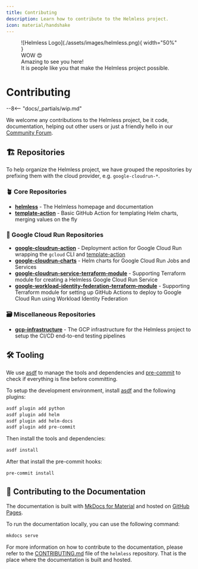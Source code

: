 ```yaml
---
title: Contributing
description: Learn how to contribute to the Helmless project.
icon: material/handshake
---
```


<figure markdown="span">
  ![Helmless Logo](./assets/images/helmless.png){ width="50%" }
  <figcaption>WOW 😍<br/>
  Amazing to see you here!<br/>
  It is people like you that make the Helmless project possible.</figcaption>
</figure>


# Contributing

--8<-- "docs/_partials/wip.md"

We welcome any contributions to the Helmless project, be it code, documentation, helping out other users or just a friendly hello in our [Community Forum][Community].

## 🏗️ Repositories

To help organize the Helmless project, we have grouped the repositories by prefixing them with the cloud provider, e.g. `google-cloudrun-*`.

### 🪴 Core Repositories

- **[helmless](https://github.com/helmless/helmless)** - The Helmless homepage and documentation
- **[template-action](https://github.com/helmless/template-action)** - Basic GitHub Action for templating Helm charts, merging values on the fly

### 🚀 Google Cloud Run Repositories

- **[google-cloudrun-action](https://github.com/helmless/google-cloudrun-action)** - Deployment action for Google Cloud Run wrapping the `gcloud` CLI and [template-action](https://github.com/helmless/template-action)
- **[google-cloudrun-charts](https://github.com/helmless/google-cloudrun-charts)** - Helm charts for Google Cloud Run Jobs and Services
- **[google-cloudrun-service-terraform-module](https://github.com/helmless/google-cloudrun-service-terraform-module)** - Supporting Terraform module for creating a Helmless Google Cloud Run Service
- **[google-workload-identity-federation-terraform-module](https://github.com/helmless/google-workload-identity-federation-terraform-module)** - Supporting Terraform module for setting up GitHub Actions to deploy to Google Cloud Run using Workload Identity Federation

### 🗃️ Miscellaneous Repositories

- **[gcp-infrastructure](https://github.com/helmless/gcp-infrastructure)** - The GCP infrastructure for the Helmless project to setup the CI/CD end-to-end testing pipelines

## 🛠️ Tooling

We use [asdf](https://asdf-vm.com/) to manage the tools and dependencies and [pre-commit](https://pre-commit.com/) to check if everything is fine before committing.

To setup the development environment, install [asdf](https://asdf-vm.com/) and the following plugins:

```sh
asdf plugin add python
asdf plugin add helm
asdf plugin add helm-docs
asdf plugin add pre-commit
```

Then install the tools and dependencies:

```sh
asdf install
```

After that install the pre-commit hooks:

```sh
pre-commit install
```

## 🤝 Contributing to the Documentation

The documentation is built with [MkDocs for Material](https://squidfunk.github.io/mkdocs-material/) and hosted on [GitHub Pages](https://pages.github.com/).

To run the documentation locally, you can use the following command:

```bash
mkdocs serve
```

For more information on how to contribute to the documentation, please refer to the [CONTRIBUTING.md](https://github.com/helmless/helmless/blob/main/CONTRIBUTING.md) file of the `helmless` repository. That is the place where the documentation is built and hosted.

[Community]: https://github.com/helmless/helmless/discussions
